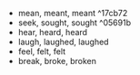 - mean, meant, meant ^17cb72
- seek, sought, sought ^05691b
- hear, heard, heard
- laugh, laughed, laughed
- feel, felt, felt
- break, broke, broken